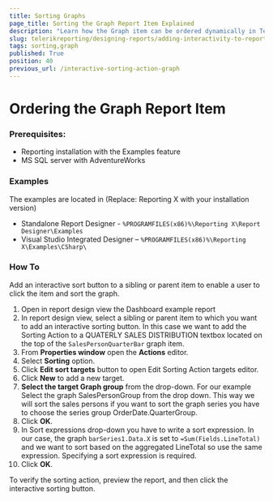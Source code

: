 ```yaml
---
title: Sorting Graphs
page_title: Sorting the Graph Report Item Explained
description: "Learn how the Graph item can be ordered dynamically in Telerik Reporting via the Sorting Interactive Action."
slug: telerikreporting/designing-reports/adding-interactivity-to-reports/actions/sorting-action/sorting-graph
tags: sorting,graph
published: True
position: 40
previous_url: /interactive-sorting-action-graph
---
```


# Ordering the Graph Report Item

### Prerequisites:

- Reporting installation with the Examples feature
- MS SQL server with AdventureWorks

### Examples

The examples are located in (Replace: Reporting X with your installation version)

- Standalone Report Designer - `%PROGRAMFILES(x86)%\Reporting X\Report Designer\Examples`
- Visual Studio Integrated Designer – `%PROGRAMFILES(x86)%\Reporting X\Examples\CSharp\`

### How To

Add an interactive sort button to a sibling or parent item to enable a user to click the item and sort the graph.

1. Open in report design view the Dashboard example report
1. In report design view, select a sibling or parent item to which you want to add an interactive sorting button. In this case we want to add the Sorting Action to a QUATERLY SALES DISTRIBUTION textbox located on the top of the `SalesPersonQuarterBar` graph item.
1. From **Properties window** open the **Actions** editor.
1. Select **Sorting** option.
1. Click **Edit sort targets** button to open Edit Sorting Action targets editor.
1. Click **New** to add a new target.
1. **Select the target Graph group** from the drop-down. For our example Select the graph SalesPersonGroup from the drop down. This way we will sort the sales persons if you want to sort the graph series you have to choose the series group OrderDate.QuarterGroup.
1. Click **OK**.
1. In Sort expressions drop-down you have to write a sort expression. In our case, the graph `barSeries1.Data.X` is set to `=Sum(Fields.LineTotal)` and we want to sort based on the aggregated LineTotal so use the same expression. Specifying a sort expression is required.
1. Click **OK**.

To verify the sorting action, preview the report, and then click the interactive sorting button.
